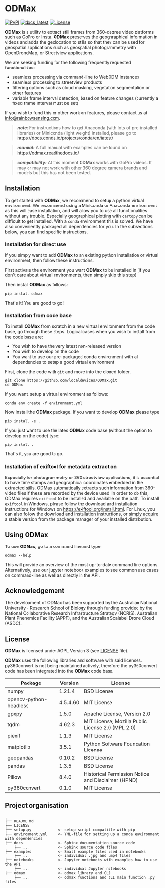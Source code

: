 ODMax
=====

[![PyPI](https://badge.fury.io/py/odmax.svg)](https://pypi.org/project/odmax/)
[![docs_latest](https://img.shields.io/badge/docs-latest-brightgreen.svg)](https://odmax.readthedocs.io/en/latest)
[![License](https://img.shields.io/github/license/localdevices/odmax?style=flat)](https://github.com/localdevices/odmax/blob/main/LICENSE)

**ODMax** is a utility to extract still frames from 360-degree video platforms such as GoPro or Insta. **ODMax** preserves the geoghraphical information
in videos and adds the geolocation to stills so that they can be used for geospatial applications such as geospatial photogrammetry with OpenDroneMap, or Streetview applications.

We are seeking funding for the following frequently requested functionalities:
* seamless processing via command-line to WebODM instances
* seamless processing to streetview products
* filtering options such as cloud masking, vegetation segmentation or other features
* variable frame interval detection, based on feature changes (currently a fixed frame interval must be set) 

If you wish to fund this or other work on features, please contact us at info@rainbowsensing.com.

> **_note:_**  For instructions how to get Anaconda (with lots of pre-installed libraries) or Miniconda (light weight) installed, please go to https://docs.conda.io/projects/conda/en/latest/

> **_manual:_** A full manual with examples can be found on https://odmax.readthedocs.io/

> **_compatibility:_** At this moment **ODMax** works with GoPro videos. It may or may not work with other 360 degree camera brands and models but this has not been tested.

Installation
------------

To get started with **ODMax**, we recommend to setup a python virtual environment. 
We recommend using a Miniconda or Anaconda environment as this will ease installation, and will allow you to use all
functionalities without any trouble. Especially geographical plotting with `cartopy` can be difficult to get installed. 
With a `conda` environment this is solved. We have also conveniently packaged all dependencies for you. 
In the subsections below, you can find specific instructions. 

### Installation for direct use

If you simply want to add **ODMax** to an existing python installation or virtual environment, then follow these 
instructions.

First activate the environment you want **ODMax** to be installed in (if you don't care about virtual environments, then 
simply skip this step)

Then install **ODMax** as follows:
```
pip install odmax
```
That's it! You are good to go!

### Installation from code base

To install **ODMax** from scratch in a new virtual environment from the code base, go through these steps. Logical cases
when you wish to install from the code base are:
* You wish to have the very latest non-released version
* You wish to develop on the code
* You want to use our pre-packaged conda environment with all dependencies to setup a good virtual environment

First, clone the code with `git` and move into the cloned folder.

```
git clone https://github.com/localdevices/ODMax.git
cd ODMax
```

If you want, setup a virtual environment as follows:
```
conda env create -f environment.yml
```

Now install the **ODMax** package. If you want to develop **ODMax** please type
```
pip install -e .
```
If you just want to use the lates **ODMax** code base (without the option to develop on the code) type:
```
pip install .
```
That's it, you are good to go.

### Installation of exiftool for metadata extraction

Especially for photogrammetry or 360 streetview applications, it is essential to have time stamps and geographical
coordinates embedded in the extracted stills. ODMax automatically extracts such information from 360-video files if
these are recorded by the device used. In order to do this, ODMax requires ``exiftool`` to be installed and available on
the path. To install ``exiftool`` in Windows, please follow the download and installation instructions for Windows on
https://exiftool.org/install.html. For Linux, you can also follow the download and installation instructions, or simply
acquire a stable version from the package manager of your installed distribution. 

Using ODMax
-----------
To use **ODMax**, go to a command line and type 
```
odmax --help
```
This will provide an overview of the most up-to-date command line options.
Alternatively, use our jupyter notebook examples to see common use cases on command-line as
well as directly in the API.

Acknowledgement
---------------
The development of ODMax has been supported by the Australian National University - Research School of Biology through 
funding provided by the National Collaborative Research Infrastructure Strategy (NCRIS), Australian Plant Phenomics 
Facility (APPF), and the Australian Scalabel Drone Cloud (ASDC). 

License
-------
**ODMax** is licensed under AGPL Version 3 (see [LICENSE](./LICENSE) file).

**ODMax** uses the following libraries and software with said licenses.
py360convert is not being maintained actively, therefore the py360convert code has been integrated into the **ODMax**
code base.

| Package                | Version      | License                                            |
|------------------------|--------------|----------------------------------------------------|
| numpy                  | 1.21.4       | BSD License                                        |
| opencv-python-headless | 4.5.4.60     | MIT License                                        |                                                                                      
| gpxpy                  | 1.5.0        | Apache License, Version 2.0                        |                                                                      
| tqdm                   | 4.62.3       | MIT License; Mozilla Public License 2.0 (MPL 2.0)  |                                                
| piexif                 | 1.1.3        | MIT License                                        |                                                                                      
| matplotlib             | 3.5.1        | Python Software Foundation License                 |                                                               
| geopandas              | 0.10.2       | BSD License                                        |                                                                                              
 | pandas                 | 1.3.5        | BSD License                                        |                                                                                      
 | Pillow                 | 8.4.0        | Historical Permission Notice and Disclaimer (HPND) |                                               
 | py360convert           | 0.1.0        | MIT License                                        |      

Project organisation
--------------------

    .
    ├── README.md
    ├── LICENSE
    ├── setup.py            <- setup script compatible with pip
    ├── environment.yml     <- YML-file for setting up a conda environment with dependencies
    ├── docs                <- Sphinx documentation source code
        ├── ...             <- Sphinx source code files
    ├── examples            <- Small example files used in notebooks
        ├── ...             <- individual .jpg and .mp4 files
    ├── notebooks           <- Jupyter notebooks with examples how to use the API
        ├── ...             <- individual Jupyter notebooks
    ├── odmax               <- odmax library and CLI
        ├── ...             <- odmax functions and CLI main function .py files

